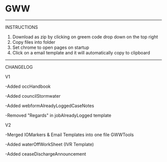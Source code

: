 # GWW
------------
INSTRUCTIONS

1) Download as zip by clicking on greem code drop down on the top right
2) Copy files into folder
3) Set chrome to open pages on startup
4) Click on a email template and it will automatically copy to clipboard

------------
CHANGELOG

V1

-Added occHandbook

-Added councilStormwater

-Added webformAlreadyLoggedCaseNotes

-Removed "Regards" in jobAlreadyLogged template

V2

-Merged IOMarkers & Email Templates into one file GWWTools

-Added waterOffWorkSheet (IVR Template)

-Added ceaseDischargeAnnouncement


